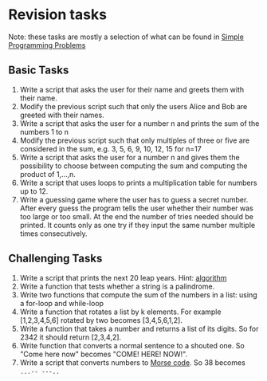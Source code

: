 # Revision tasks

Note: these tasks are mostly a selection of what can be found in [Simple Programming Problems](https://adriann.github.io/programming_problems.html)

## Basic Tasks
1. Write a script that asks the user for their name and greets them with their name.
1. Modify the previous script such that only the users Alice and Bob are greeted with their names.
1. Write a script that asks the user for a number n and prints the sum of the numbers 1 to n
1. Modify the previous script such that only multiples of three or five are considered in the sum, e.g. 3, 5, 6, 9, 10, 12, 15 for n=17
1. Write a script that asks the user for a number n and gives them the possibility to choose between computing the sum and computing the product of 1,…,n.
1. Write a script that uses loops to prints a multiplication table for numbers up to 12.
1. Write a guessing game where the user has to guess a secret number. After every guess the program tells the user whether their number was too large or too small. At the end the number of tries needed should be printed. It counts only as one try if they input the same number multiple times consecutively.

## Challenging Tasks
1. Write a script that prints the next 20 leap years. Hint: [algorithm](https://www.javatpoint.com/python-check-leap-year)
1. Write a function that tests whether a string is a palindrome.
1. Write two functions that compute the sum of the numbers in a list: using a for-loop and  while-loop
1. Write a function that rotates a list by k elements. For example [1,2,3,4,5,6] rotated by two becomes [3,4,5,6,1,2]. 
1. Write a function that takes a number and returns a list of its digits. So for 2342 it should return [2,3,4,2].
1. Write function that converts a normal sentence to a shouted one. So "Come here now" becomes "COME! HERE! NOW!".
1. Write a script that converts numbers to [Morse code](https://morsecode.world/international/translator.html). So 38 becomes ```...-- ---..```
